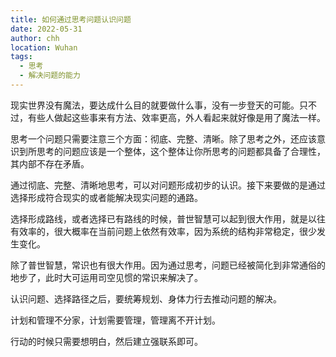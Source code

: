 ```yaml
---
title: 如何通过思考问题认识问题
date: 2022-05-31
author: chh
location: Wuhan
tags:
  - 思考
  - 解决问题的能力
---
```


现实世界没有魔法，要达成什么目的就要做什么事，没有一步登天的可能。只不过，有些人做起这些事来有方法、效率更高，外人看起来就好像是用了魔法一样。

思考一个问题只需要注意三个方面：彻底、完整、清晰。除了思考之外，还应该意识到所思考的问题应该是一个整体，这个整体让你所思考的问题都具备了合理性，其内部不存在矛盾。

通过彻底、完整、清晰地思考，可以对问题形成初步的认识。接下来要做的是通过选择形成符合现实的或者能解决现实问题的通路。

选择形成路线，或者选择已有路线的时候，普世智慧可以起到很大作用，就是以往有效率的，很大概率在当前问题上依然有效率，因为系统的结构非常稳定，很少发生变化。

除了普世智慧，常识也有很大作用。因为通过思考，问题已经被简化到非常通俗的地步了，此时大可运用司空见惯的常识来解决了。

认识问题、选择路径之后，要统筹规划、身体力行去推动问题的解决。

计划和管理不分家，计划需要管理，管理离不开计划。

行动的时候只需要想明白，然后建立强联系即可。
